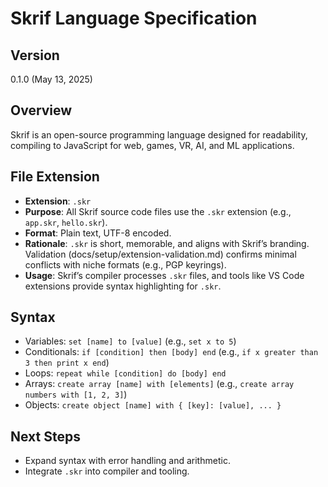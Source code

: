 # Skrif Language Specification

## Version
0.1.0 (May 13, 2025)

## Overview
Skrif is an open-source programming language designed for readability, compiling to JavaScript for web, games, VR, AI, and ML applications.

## File Extension
- **Extension**: `.skr`
- **Purpose**: All Skrif source code files use the `.skr` extension (e.g., `app.skr`, `hello.skr`).
- **Format**: Plain text, UTF-8 encoded.
- **Rationale**: `.skr` is short, memorable, and aligns with Skrif’s branding. Validation (docs/setup/extension-validation.md) confirms minimal conflicts with niche formats (e.g., PGP keyrings).
- **Usage**: Skrif’s compiler processes `.skr` files, and tools like VS Code extensions provide syntax highlighting for `.skr`.

## Syntax
- Variables: `set [name] to [value]` (e.g., `set x to 5`)
- Conditionals: `if [condition] then [body] end` (e.g., `if x greater than 3 then print x end`)
- Loops: `repeat while [condition] do [body] end`
- Arrays: `create array [name] with [elements]` (e.g., `create array numbers with [1, 2, 3]`)
- Objects: `create object [name] with { [key]: [value], ... }`

## Next Steps
- Expand syntax with error handling and arithmetic.
- Integrate `.skr` into compiler and tooling.
